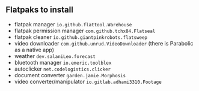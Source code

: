 ## __Flatpaks to install__
* flatpak manager `io.github.flattool.Warehouse`
* flatpak permission manager `com.github.tchx84.Flatseal`
* flatpak cleaner `io.github.giantpinkrobots.flatsweep`
* video downloader `com.github.unrud.VideoDownloader` (there is Parabolic as a native app)
* weather `dev.salaniLeo.forecast`
* bluetooth manager `io.emeric.toolblex`
* autoclicker `net.codelogistics.clicker`
* document converter `garden.jamie.Morphosis`
* video converter/manipulator `io.gitlab.adhami3310.Footage`
